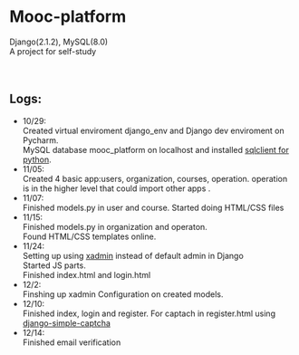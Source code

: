 # Mooc-platform
Django(2.1.2), MySQL(8.0) <br>
A project for self-study <br>
<br>
<br>
## Logs:<br>
* 10/29:<br>
Created virtual enviroment django_env and Django dev enviroment on Pycharm.<br>
MySQL database mooc_platform on localhost and installed [sqlclient for python](https://github.com/PyMySQL/mysqlclient-python).<br>
* 11/05:<br>
Created 4 basic app:users, organization, courses, operation. operation is in the higher level that could import other apps .<br>
* 11/07:<br>
Finished models.py in user and course. Started doing HTML/CSS files<br>
* 11/15:<br>
Finished models.py in organization and operaton. <br>
Found HTML/CSS templates online. <br>
* 11/24:<br>
Setting up using [xadmin](https://github.com/sshwsfc/xadmin) instead of default admin in Django<br>
Started JS parts.<br>
Finished index.html and login.html<br>
* 12/2:<br>
Finshing up xadmin Configuration on created models.
* 12/10: <br>
Finished index, login and register. For captach in register.html using [django-simple-captcha](https://github.com/mbi/django-simple-captcha)
* 12/14: <br>
Finished email verification
